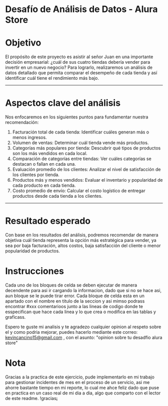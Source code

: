 # Desafío de Análisis de Datos - Alura Store
# Objetivo
El propósito de este proyecto es asistir al señor Juan en una importante decisión empresarial: ¿cuál de sus cuatro tiendas debería vender para invertir en un nuevo negocio?
Para lograrlo, realizaremos un análisis de datos detallado que permita comparar el desempeño de cada tienda y así identificar cuál tiene el rendimiento más bajo.
________________________________________
# Aspectos clave del análisis
Nos enfocaremos en los siguientes puntos para fundamentar nuestra recomendación:
1.	Facturación total de cada tienda: Identificar cuáles generan más o menos ingresos.
2.	Volumen de ventas: Determinar cuál tienda vende más productos.
3.	Categorías más populares por tienda: Descubrir qué tipos de productos son los más vendidos en cada local.
4.	Comparación de categorías entre tiendas: Ver cuáles categorías se destacan o fallan en cada una.
5.	Evaluación promedio de los clientes: Analizar el nivel de satisfacción de los clientes por tienda.
6.	Productos más y menos vendidos: Evaluar el inventario y popularidad de cada producto en cada tienda.
7.	Costo promedio de envío: Calcular el costo logístico de entregar productos desde cada tienda a los clientes.
________________________________________

 # Resultado esperado
Con base en los resultados del análisis, podremos recomendar de manera objetiva cuál tienda representa la opción más estratégica para vender, ya sea por baja facturación, altos costos, baja satisfacción del cliente o menor popularidad de productos.
# Instrucciones
Cada uno de los bloques de celda se deben ejecutar de manera decendente para asi ir cargando la informacion, dado que si no se hace asi, aun bloque se le puede tirar error.
Cada bloque de celda esta en un apartado con el nombre en titulo de la seccion y asi mimso podrass encontrar #xxx comentarioos junto a las lineas de codigo donde te esspecifican que hace cada linea y lo que crea o modifica en las tablas y graficass.

Espero te guste mi analisis y te agradezo cualquier opinion al respeto sobre el y como podria mejorar, puedes hacerlo mediante este correo: kevincancino15@gmail.com , con el asunto: "opinion sobre tu desadfio alura store"

# Nota
Gracias a la practica de este ejercicio, pude implementarlo en mi trabajo para gestionar incidentes de mes en el proceso de un servicio, asi me ahorre bastante tiempo en mi reporte, lo cual me ahce feliz dado que puse en practica en un caso real de mi dia a dia, algo que comparto con el lector de este readme.
!gracias¡
